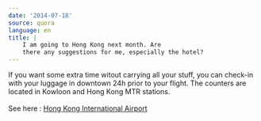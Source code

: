 ```yaml
---
date: '2014-07-18'
source: quora
language: en
title: |
    I am going to Hong Kong next month. Are
    there any suggestions for me, especially the hotel?
---
```


If you want some extra time witout carrying all your stuff, you can
check-in with your luggage in downtown 24h prior to your flight. The
counters are located in Kowloon and Hong Kong MTR stations.\
\
See here : [Hong Kong International
Airport](http://www.cathaypacific.com/cx/en_HK/travel-information/airport/hong-kong-international-airport/departure-and-check-in-services.html)
